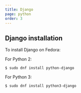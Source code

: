 ```yaml
---
title: Django
page: python
order: 3
---
```


## Django installation

To install Django on Fedora:

For Python 2:

```
$ sudo dnf install python-django
```

For Python 3:

```
$ sudo dnf install python3-django
```
